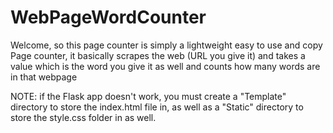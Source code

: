 # WebPageWordCounter

Welcome, so this page counter is simply a lightweight easy to use and copy Page counter, it basically scrapes the web (URL you give it) and takes a value which is the word you give it as well and counts how many words are in that webpage

NOTE:
if the Flask app doesn't work, you must create a "Template" directory to store the index.html file in, as well as a "Static" directory to store the style.css folder in as well.
